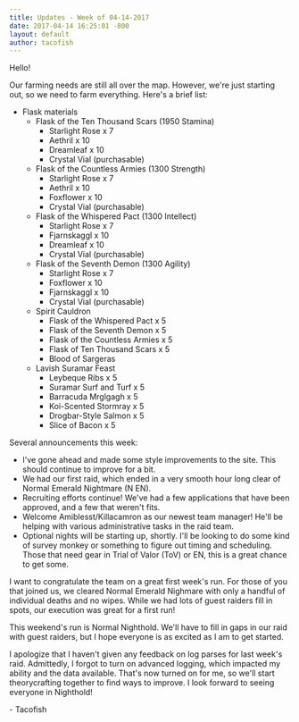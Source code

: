 ```yaml
---
title: Updates - Week of 04-14-2017
date: 2017-04-14 16:25:01 -800
layout: default
author: tacofish
---
```

Hello!

Our farming needs are still all over the map. However, we're just starting out, so we need to farm everything. Here's a brief list:

- Flask materials
  - Flask of the Ten Thousand Scars (1950 Stamina)
    - Starlight Rose x 7
    - Aethril x 10
    - Dreamleaf x 10
    - Crystal Vial (purchasable)
  - Flask of the Countless Armies (1300 Strength)
    - Starlight Rose x 7
    - Aethril x 10
    - Foxflower x 10
    - Crystal Vial (purchasable)
  - Flask of the Whispered Pact (1300 Intellect)
    - Starlight Rose x 7
    - Fjarnskaggl x 10
    - Dreamleaf x 10
    - Crystal Vial (purchasable)
  - Flask of the Seventh Demon (1300 Agility)
    - Starlight Rose x 7
    - Foxflower x 10
    - Fjarnskaggl x 10
    - Crystal Vial (purchasable)
  - Spirit Cauldron
    - Flask of the Whispered Pact x 5
    - Flask of the Seventh Demon x 5
    - Flask of the Countless Armies x 5
    - Flask of Ten Thousand Scars x 5
    - Blood of Sargeras
  - Lavish Suramar Feast
    - Leybeque Ribs x 5
    - Suramar Surf and Turf x 5
    - Barracuda Mrglgagh x 5
    - Koi-Scented Stormray x 5
    - Drogbar-Style Salmon x 5
    - Slice of Bacon x 5

Several announcements this week:
- I've gone ahead and made some style improvements to the site. This should continue to improve for a bit.
- We had our first raid, which ended in a very smooth hour long clear of Normal Emerald Nightmare (N EN).
- Recruiting efforts continue! We've had a few applications that have been approved, and a few that weren't fits.
- Welcome Amiblesst/Killacamron as our newest team manager! He'll be helping with various administrative tasks in the raid team.
- Optional nights will be starting up, shortly. I'll be looking to do some kind of survey monkey or something to figure out timing and scheduling. Those that need gear in Trial of Valor (ToV) or EN, this is a great chance to get some.

I want to congratulate the team on a great first week's run. For those of you that joined us, we cleared Normal Emerald Nighmare
with only a handful of individual deaths and no wipes. While we had lots of guest raiders fill in spots, our execution was
great for a first run!

This weekend's run is Normal Nighthold. We'll have to fill in gaps in our raid with guest raiders, but I hope everyone is as
excited as I am to get started.

I apologize that I haven't given any feedback on log parses for last week's raid. Admittedly, I forgot to turn on advanced logging,
which impacted my ability and the data available. That's now turned on for me, so we'll start theorycrafting together to find
ways to improve. I look forward to seeing everyone in Nighthold!

\- Tacofish
